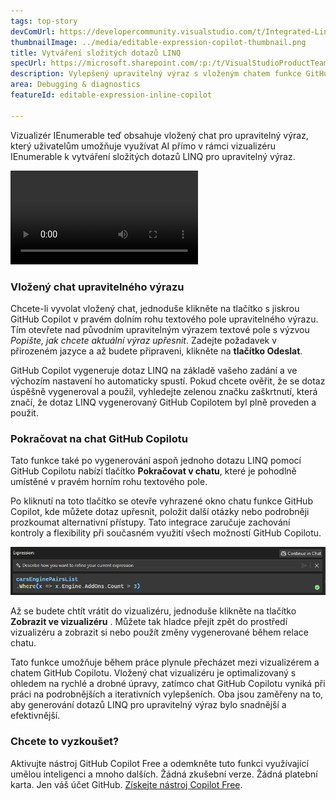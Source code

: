 ```yaml
---
tags: top-story
devComUrl: https://developercommunity.visualstudio.com/t/Integrated-Linq-Editor/442398
thumbnailImage: ../media/editable-expression-copilot-thumbnail.png
title: Vytváření složitých dotazů LINQ
specUrl: https://microsoft.sharepoint.com/:p:/t/VisualStudioProductTeam/ETycaBw7iJdFhgYRYWGSa34BXJEaakZ2PCrAWHmhkEbAsA?e=7hIYoO
description: Vylepšený upravitelný výraz s vloženým chatem funkce GitHub Copilot přímo v vizualizéru IEnumerable.
area: Debugging & diagnostics
featureId: editable-expression-inline-copilot

---
```



Vizualizér IEnumerable teď obsahuje vložený chat pro upravitelný výraz, který uživatelům umožňuje využívat AI přímo v rámci vizualizéru IEnumerable k vytváření složitých dotazů LINQ pro upravitelný výraz. 

![Vložený chat vizualizéru IEnumerable](../media/editable-expression-inline-copilot.mp4)

### Vložený chat upravitelného výrazu

Chcete-li vyvolat vložený chat, jednoduše klikněte na tlačítko s jiskrou GitHub Copilot v pravém dolním rohu textového pole upravitelného výrazu. Tím otevřete nad původním upravitelným výrazem textové pole s výzvou *Popište, jak chcete aktuální výraz upřesnit*. Zadejte požadavek v přirozeném jazyce a až budete připraveni, klikněte na **tlačítko Odeslat**.

GitHub Copilot vygeneruje dotaz LINQ na základě vašeho zadání a ve výchozím nastavení ho automaticky spustí. Pokud chcete ověřit, že se dotaz úspěšně vygeneroval a použil, vyhledejte zelenou značku zaškrtnutí, která značí, že dotaz LINQ vygenerovaný GitHub Copilotem byl plně proveden a použit.

### Pokračovat na chat GitHub Copilotu
Tato funkce také po vygenerování aspoň jednoho dotazu LINQ pomocí GitHub Copilotu nabízí tlačítko **Pokračovat v chatu**, které je pohodlně umístěné v pravém horním rohu textového pole. 

Po kliknutí na toto tlačítko se otevře vyhrazené okno chatu funkce GitHub Copilot, kde můžete dotaz upřesnit, položit další otázky nebo podrobněji prozkoumat alternativní přístupy. Tato integrace zaručuje zachování kontroly a flexibility při současném využití všech možností GitHub Copilotu.

![Vložený upravitelný výraz GitHub Copilotu](../media/editable-expression-copilot.png)

Až se budete chtít vrátit do vizualizéru, jednoduše klikněte na tlačítko **Zobrazit ve vizualizéru** . Můžete tak hladce přejít zpět do prostředí vizualizéru a zobrazit si nebo použít změny vygenerované během relace chatu.

Tato funkce umožňuje během práce plynule přecházet mezi vizualizérem a chatem GitHub Copilotu. Vložený chat vizualizéru je optimalizovaný s ohledem na rychlé a drobné úpravy, zatímco chat GitHub Copilotu vyniká při práci na podrobnějších a iterativních vylepšeních. Oba jsou zaměřeny na to, aby generování dotazů LINQ pro upravitelný výraz bylo snadnější a efektivnější.

### Chcete to vyzkoušet?
Aktivujte nástroj GitHub Copilot Free a odemkněte tuto funkci využívající umělou inteligenci a mnoho dalších.
 Žádná zkušební verze. Žádná platební karta. Jen váš účet GitHub. [Získejte nástroj Copilot Free](vscmd://View.GitHub.Copilot.Chat).
